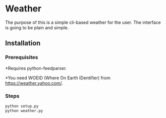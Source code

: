Weather
=======

The purpose of this is a simple cli-based weather for the user. The interface is going to be plain and simple.

Installation
------------

### Prerequisites ###
*Requires python-feedparser.

*You need WOEID (Where On Earth IDentifier) from https://weather.yahoo.com/.

### Steps ###
```sh
python setup.py
python weather.py
```
